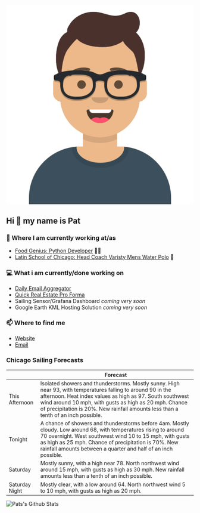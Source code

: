 [![Social banner for p-j-falconer](https://raw.githubusercontent.com/P-J-FALCONER/P-J-FALCONER/master/assets/avataaars.svg)](https://patfalconer.com/)
## Hi :wave: my name is Pat

### 💼 Where I am currently working at/as
- [Food Genius: Python Developer](https://getfoodgenius.com/) 🍔🐍
- [Latin School of Chicago: Head Coach Varisty Mens Water Polo](https://www.latinschool.org/) 🤽


### 💻 What i am currently/done working on
 - [Daily Email Aggregator](https://github.com/P-J-FALCONER/dott_daily_mail)
 - [Quick Real Estate Pro Forma](https://github.com/P-J-FALCONER/henry)
 - Sailing Sensor/Grafana Dashboard *coming very soon*
 - Google Earth KML Hosting Solution *coming very soon*

### 📫 Where to find me
 - [Website](https://patfalconer.com/)
 - [Email](mailto:patrick.j.falconer@gmail.com)


### Chicago Sailing Forecasts
|   | Forecast  |
|---|---|
| This Afternoon | Isolated showers and thunderstorms. Mostly sunny. High near 93, with temperatures falling to around 90 in the afternoon. Heat index values as high as 97. South southwest wind around 10 mph, with gusts as high as 20 mph. Chance of precipitation is 20%. New rainfall amounts less than a tenth of an inch possible. |
| Tonight | A chance of showers and thunderstorms before 4am. Mostly cloudy. Low around 68, with temperatures rising to around 70 overnight. West southwest wind 10 to 15 mph, with gusts as high as 25 mph. Chance of precipitation is 70%. New rainfall amounts between a quarter and half of an inch possible. |
| Saturday | Mostly sunny, with a high near 78. North northwest wind around 15 mph, with gusts as high as 30 mph. New rainfall amounts less than a tenth of an inch possible. |
| Saturday Night | Mostly clear, with a low around 64. North northwest wind 5 to 10 mph, with gusts as high as 20 mph. |

![Pats's Github Stats](https://github-readme-stats.vercel.app/api?username=p-j-falconer&show_icons=true&theme=radical)
